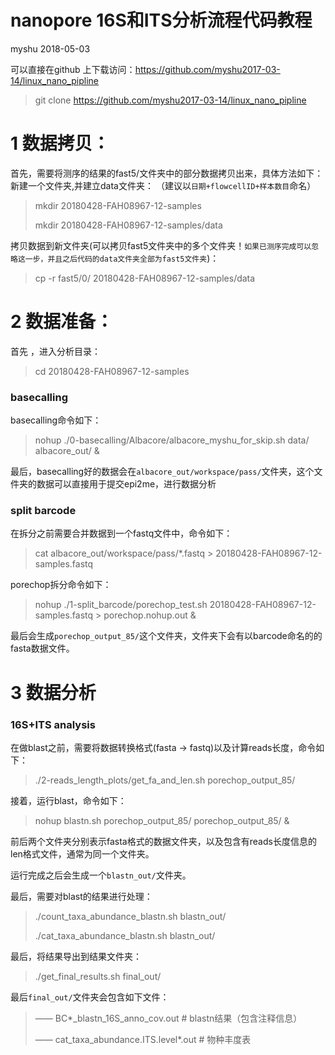 
# nanopore 16S和ITS分析流程代码教程
myshu
2018-05-03

可以直接在github 上下载访问：https://github.com/myshu2017-03-14/linux_nano_pipline
> git clone https://github.com/myshu2017-03-14/linux_nano_pipline

# 1 数据拷贝：
首先，需要将测序的结果的fast5/文件夹中的部分数据拷贝出来，具体方法如下：
新建一个文件夹,并建立data文件夹：
（建议以`日期+flowcellID+样本数目`命名）

> mkdir 20180428-FAH08967-12-samples
>
> mkdir 20180428-FAH08967-12-samples/data


拷贝数据到新文件夹(可以拷贝fast5文件夹中的多个文件夹！`如果已测序完成可以忽略这一步，并且之后代码的data文件夹全部为fast5文件夹`)：

> cp -r fast5/0/ 20180428-FAH08967-12-samples/data

# 2 数据准备：
首先 ，进入分析目录：

> cd 20180428-FAH08967-12-samples

### basecalling
basecalling命令如下：

> nohup ./0-basecalling/Albacore/albacore_myshu_for_skip.sh data/ albacore_out/ &

最后，basecalling好的数据会在`albacore_out/workspace/pass/`文件夹，这个文件夹的数据可以直接用于提交epi2me，进行数据分析


### split barcode
在拆分之前需要合并数据到一个fastq文件中，命令如下：

> cat albacore_out/workspace/pass/*.fastq > 20180428-FAH08967-12-samples.fastq

porechop拆分命令如下：

> nohup ./1-split_barcode/porechop_test.sh 20180428-FAH08967-12-samples.fastq > porechop.nohup.out &

最后会生成`porechop_output_85/`这个文件夹，文件夹下会有以barcode命名的的fasta数据文件。

# 3 数据分析
### 16S+ITS analysis
在做blast之前，需要将数据转换格式(fasta -> fastq)以及计算reads长度，命令如下：

> ./2-reads_length_plots/get_fa_and_len.sh porechop_output_85/

接着，运行blast，命令如下：

> nohup blastn.sh porechop_output_85/ porechop_output_85/ &

前后两个文件夹分别表示fasta格式的数据文件夹，以及包含有reads长度信息的len格式文件，通常为同一个文件夹。

运行完成之后会生成一个`blastn_out/`文件夹。

最后，需要对blast的结果进行处理：

> ./count_taxa_abundance_blastn.sh blastn_out/
>
> ./cat_taxa_abundance_blastn.sh blastn_out/


最后，将结果导出到结果文件夹：

> ./get_final_results.sh final_out/


最后`final_out/`文件夹会包含如下文件：

> —— BC*_blastn_16S_anno_cov.out  # blastn结果（包含注释信息）
>
> —— cat_taxa_abundance.ITS.level*.out  # 物种丰度表
